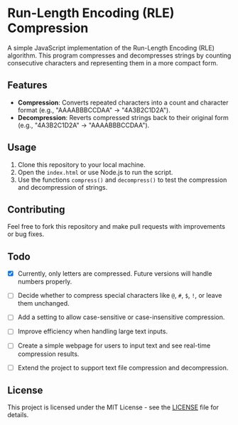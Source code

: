 # Run-Length Encoding (RLE) Compression

A simple JavaScript implementation of the Run-Length Encoding (RLE) algorithm. This program compresses and decompresses strings by counting consecutive characters and representing them in a more compact form.

## Features
- **Compression**: Converts repeated characters into a count and character format (e.g., "AAAABBBCCDAA" → "4A3B2C1D2A").
- **Decompression**: Reverts compressed strings back to their original form (e.g., "4A3B2C1D2A" → "AAAABBBCCDAA").

## Usage
1. Clone this repository to your local machine.
2. Open the `index.html` or use Node.js to run the script.
3. Use the functions `compress()` and `decompress()` to test the compression and decompression of strings.

## Contributing
Feel free to fork this repository and make pull requests with improvements or bug fixes.
 
## Todo

- [x] Currently, only letters are compressed. Future versions will handle numbers properly.
- [ ] Decide whether to compress special characters like `@`, `#`, `$`, `!`, or leave them unchanged.
- [ ] Add a setting to allow case-sensitive or case-insensitive compression.
- [ ] Improve efficiency when handling large text inputs.
- [ ] Create a simple webpage for users to input text and see real-time compression results.
- [ ] Extend the project to support text file compression and decompression.


## License
This project is licensed under the MIT License - see the [LICENSE](LICENSE) file for details.